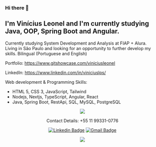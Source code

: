 ### Hi there 👋

## I'm Vinícius Leonel and I'm currently studying Java, OOP, Spring Boot and Angular. 

Currently studying System Development and Analysis at FIAP + Alura.
Living in São Paulo and looking for an opportunity to further develop my skills.
Bilingual (Portuguese and English)

Portfolio: https://www.gitshowcase.com/viniciusleonel

LinkedIn: https://www.linkedin.com/in/viniciuslps/

Web development & Programming Skills:
- HTML 5, CSS 3, JavaScript, Tailwind
- Nodejs, Nextjs, TypeScript, Angular, React
- Java, Spring Boot, RestApi, SQL, MySQL, PostgreSQL

<p align="center">
  <img align="center" src="https://github-readme-stats.vercel.app/api/top-langs/?username=viniciusleonel&layout=compact&theme=radical"> 
</p>

<p align="center">
  Contact Details: +55 11 99331-0776 
</p>

<p align="center">
  <a href="https://www.linkedin.com/in/viniciuslps/" target="blank"><img alt="Linkedin Badge" src="https://img.shields.io/badge/-VINICIUSLPS%20-00BFFF?style=flat-square&logo=Linkedin&logoColor=white&link=https://www.linkedin.com/in/viniciuslps/"/></a>  
  <a href="mailto:viniciuslps.cms@gmail.com" target="blank">
    <img alt="Gmail Badge" src="https://img.shields.io/badge/-viniciuslps.cms@gmail.com-DC143C?style=flat-square&logo=Gmail&logoColor=white&link=mailto:viniciuslps.cms@gmail.com"/>
  </a>
</p>

<p align="center">
  <img align="center" src="https://github-readme-stats.vercel.app/api?username=viniciusleonel&show_icons=true&theme=radical"> 
</p>

<!--outro tema favorito = tokyonight

